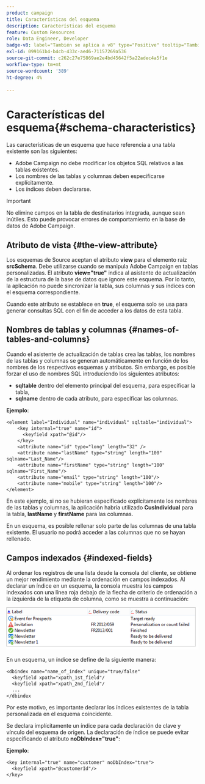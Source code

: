 ```yaml
---
product: campaign
title: Características del esquema
description: Características del esquema
feature: Custom Resources
role: Data Engineer, Developer
badge-v8: label="También se aplica a v8" type="Positive" tooltip="También se aplica a Campaign v8"
exl-id: 099161b4-b4cb-433c-aed6-71157269a536
source-git-commit: c262c27e75869ae2e4bd45642f5a22adec4a5f1e
workflow-type: tm+mt
source-wordcount: '389'
ht-degree: 4%

---
```


# Características del esquema{#schema-characteristics}



Las características de un esquema que hace referencia a una tabla existente son las siguientes:

* Adobe Campaign no debe modificar los objetos SQL relativos a las tablas existentes.
* Los nombres de las tablas y columnas deben especificarse explícitamente.
* Los índices deben declararse.

>[!IMPORTANT]
>
>No elimine campos en la tabla de destinatarios integrada, aunque sean inútiles. Esto puede provocar errores de comportamiento en la base de datos de Adobe Campaign.

## Atributo de vista {#the-view-attribute}

Los esquemas de Source aceptan el atributo **view** para el elemento raíz **srcSchema**. Debe utilizarse cuando se manipula Adobe Campaign en tablas personalizadas. El atributo **view=&quot;true&quot;** indica al asistente de actualización de la estructura de la base de datos que ignore este esquema. Por lo tanto, la aplicación no puede sincronizar la tabla, sus columnas y sus índices con el esquema correspondiente.

Cuando este atributo se establece en **true**, el esquema solo se usa para generar consultas SQL con el fin de acceder a los datos de esta tabla.

## Nombres de tablas y columnas {#names-of-tables-and-columns}

Cuando el asistente de actualización de tablas crea las tablas, los nombres de las tablas y columnas se generan automáticamente en función de los nombres de los respectivos esquemas y atributos. Sin embargo, es posible forzar el uso de nombres SQL introduciendo los siguientes atributos:

* **sqltable** dentro del elemento principal del esquema, para especificar la tabla,
* **sqlname** dentro de cada atributo, para especificar las columnas.

**Ejemplo**:

```
<element label="Individual" name="individual" sqltable="individual">
    <key internal="true" name="id">
      <keyfield xpath="@id"/>
    </key> 
    <attribute name="id" type="long" length="32" />
    <attribute name="lastName" type="string" length="100" sqlname="Last_Name"/>
    <attribute name="firstName" type="string" length="100" sqlname="First_Name"/>
    <attribute name="email" type="string" length="100"/>
    <attribute name="mobile" type="string" length="100"/>
</element>
```

En este ejemplo, si no se hubieran especificado explícitamente los nombres de las tablas y columnas, la aplicación habría utilizado **CusIndividual** para la tabla, **lastName** y **firstName** para las columnas.

En un esquema, es posible rellenar solo parte de las columnas de una tabla existente. El usuario no podrá acceder a las columnas que no se hayan rellenado.

## Campos indexados {#indexed-fields}

Al ordenar los registros de una lista desde la consola del cliente, se obtiene un mejor rendimiento mediante la ordenación en campos indexados. Al declarar un índice en un esquema, la consola muestra los campos indexados con una línea roja debajo de la flecha de criterio de ordenación a la izquierda de la etiqueta de columna, como se muestra a continuación:

![](assets/s_ncs_integration_mapping_index.png)

En un esquema, un índice se define de la siguiente manera:

```
<dbindex name="name_of_index" unique="true/false"
  <keyfield xpath="xpath_1st_field"/
  <keyfield xpath="xpath_2nd_field"/
  ...
</dbindex
```

Por este motivo, es importante declarar los índices existentes de la tabla personalizada en el esquema coincidente.

Se declara implícitamente un índice para cada declaración de clave y vínculo del esquema de origen. La declaración de índice se puede evitar especificando el atributo **noDbIndex=&quot;true&quot;**:

**Ejemplo**:

```
<key internal="true" name="customer" noDbIndex="true">
  <keyfield xpath="@customerId"/>
</key>
```
